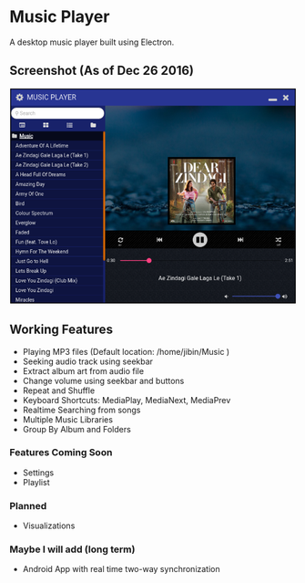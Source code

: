 # Music Player
A desktop music player built using Electron.

## Screenshot (As of Dec 26 2016)
![Screenshot](https://github.com/jazzyarchitects/electron-music-player/blob/master/images/dec26.png)

## Working Features
* Playing MP3 files (Default location: /home/jibin/Music )
* Seeking audio track using seekbar
* Extract album art from audio file
* Change volume using seekbar and buttons
* Repeat and Shuffle
* Keyboard Shortcuts: MediaPlay, MediaNext, MediaPrev
* Realtime Searching from songs
* Multiple Music Libraries
* Group By Album and Folders

### Features Coming Soon
* Settings
* Playlist

### Planned
* Visualizations

### Maybe I will add (long term)
* Android App with real time two-way synchronization

